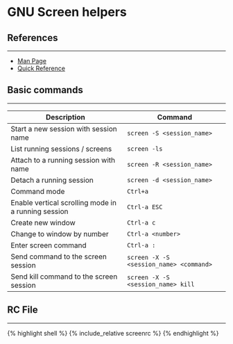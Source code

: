 # GNU Screen helpers

## References 
------------------------------
- [Man Page](https://www.gnu.org/software/screen/manual/screen.html)
- [Quick Reference](http://aperiodic.net/screen/quick_reference)

## Basic commands
------------------------------

| Description | Command |
|---|---|
| Start a new session with session name | `screen -S <session_name>` |
| List running sessions / screens | `screen -ls` |
| Attach to a running session with name | `screen -R <session_name>` |
| Detach a running session | `screen -d <session_name>` |
| Command mode | `Ctrl+a` |
| Enable vertical scrolling mode in a running session | `Ctrl-a ESC` |
| Create new window | `Ctrl-a c` |
| Change to window by number | `Ctrl-a <number>` |
| Enter screen command | `Ctrl-a :` |
| Send command to the screen session | `screen -X -S <session_name> <command>` |
| Send kill command to the screen session | `screen -X -S <session_name> kill` |

## RC File
------------------------------
{% highlight shell %}
{% include_relative screenrc %}
{% endhighlight %}
